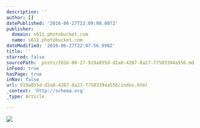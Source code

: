 ```yaml
---
description: ''
author: []
datePublished: '2016-06-27T22:09:00.007Z'
publisher:
  domain: s611.photobucket.com
  name: s611.photobucket.com
dateModified: '2016-06-27T22:07:56.998Z'
title: ''
starred: false
sourcePath: _posts/2016-06-27-919a855d-d2a0-4287-8a27-77503394a556.md
inFeed: true
hasPage: true
inNav: false
url: 919a855d-d2a0-4287-8a27-77503394a556/index.html
_context: 'http://schema.org'
_type: Article

---
```

![](http://i611.photobucket.com/albums/tt191/Leda_Grace_Rasmussen/2016-05-28%2018.25.26_zpsviz0wsk4.jpg?1467065251246&1467065254243&1467065260944&1467065270890)